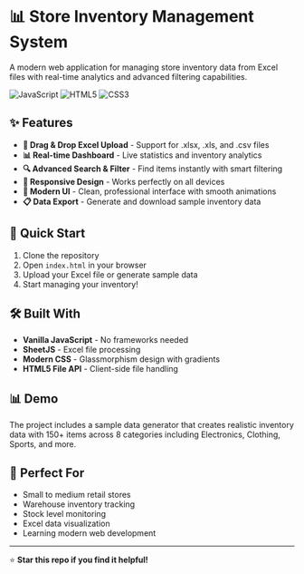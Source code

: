 # 📊 Store Inventory Management System

A modern web application for managing store inventory data from Excel files with real-time analytics and advanced filtering capabilities.

![JavaScript](https://img.shields.io/badge/JavaScript-ES6+-F7DF1E?logo=javascript&logoColor=black) ![HTML5](https://img.shields.io/badge/HTML5-E34F26?logo=html5&logoColor=white) ![CSS3](https://img.shields.io/badge/CSS3-1572B6?logo=css3&logoColor=white)

## ✨ Features

- **📁 Drag & Drop Excel Upload** - Support for .xlsx, .xls, and .csv files
- **📊 Real-time Dashboard** - Live statistics and inventory analytics
- **🔍 Advanced Search & Filter** - Find items instantly with smart filtering
- **📱 Responsive Design** - Works perfectly on all devices
- **🎨 Modern UI** - Clean, professional interface with smooth animations
- **📋 Data Export** - Generate and download sample inventory data

## 🚀 Quick Start

1. Clone the repository
2. Open `index.html` in your browser
3. Upload your Excel file or generate sample data
4. Start managing your inventory!

## 🛠️ Built With

- **Vanilla JavaScript** - No frameworks needed
- **SheetJS** - Excel file processing
- **Modern CSS** - Glassmorphism design with gradients
- **HTML5 File API** - Client-side file handling

## 📊 Demo

The project includes a sample data generator that creates realistic inventory data with 150+ items across 8 categories including Electronics, Clothing, Sports, and more.

## 🎯 Perfect For

- Small to medium retail stores
- Warehouse inventory tracking
- Stock level monitoring
- Excel data visualization
- Learning modern web development

---

⭐ **Star this repo if you find it helpful!**
